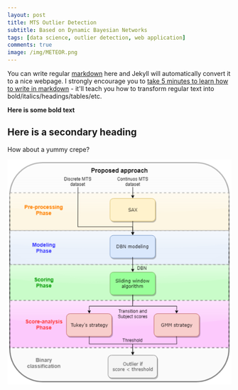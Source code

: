 ```yaml
---
layout: post
title: MTS Outlier Detection
subtitle: Based on Dynamic Bayesian Networks
tags: [data science, outlier detection, web application]
comments: true
image: /img/METEOR.png
---
```


You can write regular [markdown](http://markdowntutorial.com/) here and Jekyll will automatically convert it to a nice webpage.  I strongly encourage you to [take 5 minutes to learn how to write in markdown](http://markdowntutorial.com/) - it'll teach you how to transform regular text into bold/italics/headings/tables/etc.

**Here is some bold text**

## Here is a secondary heading


How about a yummy crepe?

<center><img src="/img/phases.png"></center>

